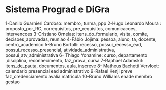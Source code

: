 # Sistema Prograd e DiGra

1-Danilo Guarnieri Cardoso: 
membro, turma, ppp
2-Hugo Leonardo Moura :
proposto_por_RC, correquisitos, pre_requisitos, comunicacoes, intervencoes
3-Cristiano Ornelas:
itens_do_formulario, visita, comite, decisoes_aprovadas, reuniao
4-Fábio Jojima:
pessoa, aluno, ta, docente, centro_academico
5-Bruno Bortolli:
recesso, possui_recesso_ead, possui_recesso_presencial, atividade_administrativa, possui_atv_administrativa
6- Thiago Yonamine: curso, departamento ,disciplina, reconhecimento, faz_prova, cursa
7-Raphael AdamskiI:
itens_de_pauta, documentos, aula, inscreve
8- Matheus Bachetti Vervloet:
calendario
presencial
ead
administrativo
9-Rafael Kenji
preve
faz_credenciamento
avalia
matricula
10-Bruno Williams
enade
membro
gestao
